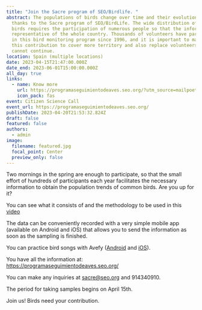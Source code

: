 ```yaml
---
title: "Join the Sacre program of SEO/Birdlife. "
abstract: The populations of birds change over time and their evolution is known
  thanks to the Sacre program of SEO/BirdLife. The wide distribution of common
  birds requires the participation of numerous people so that the information is
  representative of the whole country. Thousands of volunteers have participated
  in this bird monitoring program since 1996, and it is important to maintain
  this contribution to cover more territory and also replace volunteers who
  cannot continue.
location: Spain (multiple locations)
date: 2023-04-15T21:47:00.000Z
date_end: 2023-06-01T15:00:00.000Z
all_day: true
links:
  - name: Know more
    url: https://programaseguimientodeaves.seo.org/?utm_source=mailpoet&utm_medium=email&utm_campaign=participa-en-el-programa-sacre
    icon_pack: fas
event: Citizen Science Call
event_url: https://programaseguimientodeaves.seo.org/
publishDate: 2023-04-20T21:53:32.824Z
draft: false
featured: false
authors:
  - admin
image:
  filename: featured.jpg
  focal_point: Center
  preview_only: false
---
```

Two mornings in the spring are enough to participate, so that the small effort of hundreds of participants each year facilitates the necessary information to obtain the population trends of common birds. Are you up for it?

You can see what it consists of and the methodology to be used in this [video](https://www.youtube.com/watch?v=UU9v7ctJYRQ)

The data can be conveniently recorded with a very simple mobile app (available on Android and iOS) that allows you to send the information as soon as the sampling is finished.

You can practice bird songs with Avefy ([Android](https://seo.org/?mailpoet_router&endpoint=track&action=click&data=WyI2NDc3ODIiLCJiMTMzZWYiLCIyOTgiLCJhYWM4ZGE5NWRlNWUiLGZhbHNlXQ) and [iOS](https://seo.org/?mailpoet_router&endpoint=track&action=click&data=WyI2NDc3ODIiLCJiMTMzZWYiLCIyOTgiLCJlZTlmMzRiZThkODEiLGZhbHNlXQ)).

You have all the information at: https://programaseguimientodeaves.seo.org/

You can make any inquiries at sacre@seo.org and 914340910.

The period for taking samples begins on April 15th.

Join us! Birds need your contribution.